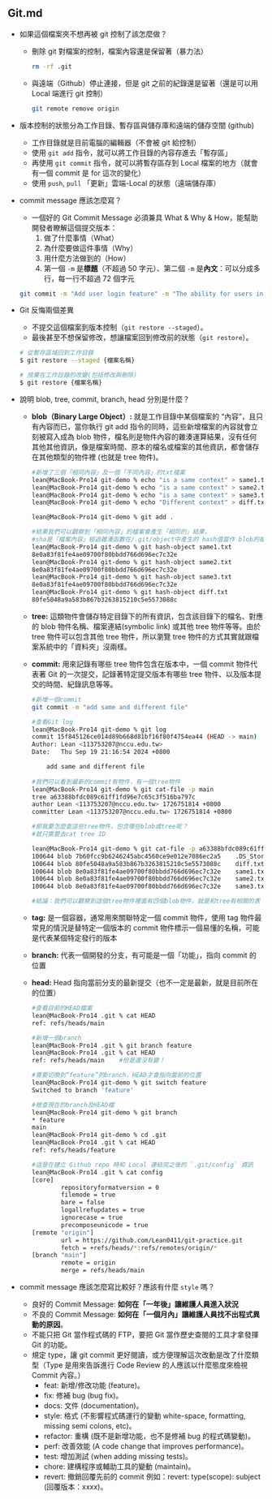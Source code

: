 ## Git.md

- 如果這個檔案夾不想再被 git 控制了該怎麼做？
    - 刪除 git 對檔案的控制，檔案內容還是保留著（暴力法）
        
        ```bash
        rm -rf .git
        ```
        
    - 與遠端（Github）停止連接，但是 git 之前的紀錄還是留著（還是可以用 Local 端進行 git 控制）
        
        ```bash
        git remote remove origin
        ```
        
- 版本控制的狀態分為工作目錄、暫存區與儲存庫和遠端的儲存空間 (github)
    - 工作目錄就是目前電腦的編輯器（不會被 git 給控制）
    - 使用 `git add` 指令，就可以將工作目錄的內容存進去「暫存區」
    - 再使用 `git commit` 指令，就可以將暫存區存到 Local 檔案的地方（就會有一個 commit 是 for 這次的變化）
    - 使用 `push`, `pull` 「更新」雲端-Local 的狀態（遠端儲存庫）

- commit message 應該怎麼寫？
    - 一個好的 Git Commit Message 必須兼具 What & Why & How，能幫助開發者瞭解這個提交版本：
        1. 做了什麼事情（What）
        2. 為什麼要做這件事情（Why）
        3. 用什麼方法做到的（How）
        4. 第一個 `-m` 是**標題**（不超過 50 字元）、第二個 `-m` 是**內文**：可以分成多行，每一行不超過 72 個字元
    
    ```bash
    git commit -m "Add user login feature" -m "The ability for users into the system using their email and password."
    ```

- Git 反悔兩個差異
    - 不提交這個檔案到版本控制（`git restore --staged`）。
    - 最後甚至不想保留修改，想讓檔案回到修改前的狀態（`git restore`）。
    
    ```bash
    # 從暫存區域回到工作目錄
    $ git restore --staged {檔案名稱}
    
    # 捨棄在工作目錄的改變(包括修改與刪除)
    $ git restore {檔案名稱}
    ```

- 說明 blob, tree, commit, branch, head 分別是什麼？
    - **blob（Binary Large Object）:** 就是工作目錄中某個檔案的 “內容”，且只有內容而已，當你執行 git add 指令的同時，這些新增檔案的內容就會立刻被寫入成為 blob 物件，檔名則是物件內容的雜湊運算結果，沒有任何其他其他資訊，像是檔案時間、原本的檔名或檔案的其他資訊，都會儲存在其他類型的物件裡 (也就是 tree 物件)。
        ```bash
        #新增了三個「相同內容」及一個「不同內容」的txt檔案
        lean@MacBook-Pro14 git-demo % echo "is a same context" > same1.txt
        lean@MacBook-Pro14 git-demo % echo "is a same context" > same2.txt
        lean@MacBook-Pro14 git-demo % echo "is a same context" > same3.txt
        lean@MacBook-Pro14 git-demo % echo "Different context" > diff.txt 

        lean@MacBook-Pro14 git-demo % git add .

        #結果我們可以觀察到「相同內容」的檔案會產生「相同的」結果，
        #sha是「檔案內容」經過雜湊函數在/.git/object中產生的 hash值當作 blob的檔名
        lean@MacBook-Pro14 git-demo % git hash-object same1.txt 
        8e0a83f81fe4ae09700f80bbdd766d696ec7c32e
        lean@MacBook-Pro14 git-demo % git hash-object same2.txt
        8e0a83f81fe4ae09700f80bbdd766d696ec7c32e
        lean@MacBook-Pro14 git-demo % git hash-object same3.txt
        8e0a83f81fe4ae09700f80bbdd766d696ec7c32e
        lean@MacBook-Pro14 git-demo % git hash-object diff.txt 
        80fe5048a9a583b867b3263815210c5e5573088c
        ```
    - **tree:** 這類物件會儲存特定目錄下的所有資訊，包含該目錄下的檔名、對應的 blob 物件名稱、檔案連結(symbolic link) 或其他 tree 物件等等。由於 tree 物件可以包含其他 tree 物件，所以瀏覽 tree 物件的方式其實就跟檔案系統中的「資料夾」沒兩樣。
    - **commit:** 用來記錄有哪些 tree 物件包含在版本中，一個 commit 物件代表著 Git 的一次提交，記錄著特定提交版本有哪些 tree 物件、以及版本提交的時間、紀錄訊息等等。
        ```bash
        #新增一個commit
        git commit -m "add same and different file"

        #查看Git log
        lean@MacBook-Pro14 git-demo % git log 
        commit 15f845126ce014d89b668d81bf16f80f4754ea44 (HEAD -> main)
        Author: Lean <113753207@nccu.edu.tw>
        Date:   Thu Sep 19 21:16:54 2024 +0800

            add same and different file
            
        #我們可以看到最新的commit有物件，有一個tree物件
        lean@MacBook-Pro14 git-demo % git cat-file -p main 
        tree a63388bfdc089c61ff1fd96e7c65c3f516ba797c
        author Lean <113753207@nccu.edu.tw> 1726751814 +0800
        committer Lean <113753207@nccu.edu.tw> 1726751814 +0800

        #那我要怎麼查這些tree物件，包含哪些blob或tree呢？
        #就只需要去cat tree ID

        lean@MacBook-Pro14 git-demo % git cat-file -p a63388bfdc089c61ff1fd96e7c65c3f516ba797c
        100644 blob 7b60fcc9b6246245abc4560ce9e012e7086ec2a5	.DS_Store
        100644 blob 80fe5048a9a583b867b3263815210c5e5573088c	diff.txt
        100644 blob 8e0a83f81fe4ae09700f80bbdd766d696ec7c32e	same1.txt
        100644 blob 8e0a83f81fe4ae09700f80bbdd766d696ec7c32e	same2.txt
        100644 blob 8e0a83f81fe4ae09700f80bbdd766d696ec7c32e	same3.txt

        #結論：我們可以觀察到這個tree物件裡面有四個blob物件，就是和tree有相關的表（tree裡面可能也會有tree，資料夾的概念）
        ```
    - **tag:** 是一個容器，通常用來關聯特定一個 commit 物件，使用 tag 物件最常見的情況是替特定一個版本的 commit 物件標示一個易懂的名稱，可能是代表某個特定發行的版本
    - **branch:** 代表一個開發的分支，有可能是一個「功能」，指向 commit 的位置
    - **head:** Head 指向當前分支的最新提交（也不一定是最新，就是目前所在的位置）
        ```bash
        #查看目前的HEAD檔案
        lean@MacBook-Pro14 .git % cat HEAD 
        ref: refs/heads/main

        #新增一個branch
        lean@MacBook-Pro14 .git % git branch feature
        lean@MacBook-Pro14 .git % cat HEAD          
        ref: refs/heads/main    #但是還沒有變！

        #需要切換到“feature”的branch，HEAD才會指向當前的位置
        lean@MacBook-Pro14 git-demo % git switch feature
        Switched to branch 'feature'

        #檢查現在的branch及HEAD檔
        lean@MacBook-Pro14 git-demo % git branch 
        * feature
        main
        lean@MacBook-Pro14 git-demo % cd .git 
        lean@MacBook-Pro14 .git % cat HEAD 
        ref: refs/heads/feature
        ```

    
        ```bash
        #這是在建立 Github repo 時和 Local 連結完之後的 `.git/config` 資訊
        lean@MacBook-Pro14 .git % cat config 
        [core]
                repositoryformatversion = 0
                filemode = true
                bare = false
                logallrefupdates = true
                ignorecase = true
                precomposeunicode = true
        [remote "origin"]
                url = https://github.com/Lean0411/git-practice.git
                fetch = +refs/heads/*:refs/remotes/origin/*
        [branch "main"]
                remote = origin
                merge = refs/heads/main
        ```

- commit message 應該怎麼寫比較好？應該有什麼 `style` 嗎？
    - 良好的 Commit Message: **如何在「一年後」讓維護人員進入狀況**
    - 不良的 Commit Message: **如何在「一個月內」讓維護人員找不出程式異動的原因**。
    - 不能只把 Git 當作程式碼的 FTP，要把 Git 當作歷史查閱的工具才拿發揮 Git 的功能。
    - 規定 type，讓 git commit 更好閱讀，或方便理解這次改動是改了什麼類型（Type 是用來告訴進行 Code Review 的人應該以什麼態度來檢視 Commit 內容。）
        - feat: 新增/修改功能 (feature)。
        - fix: 修補 bug (bug fix)。
        - docs: 文件 (documentation)。
        - style: 格式 (不影響程式碼運行的變動 white-space, formatting, missing semi colons, etc)。
        - refactor: 重構 (既不是新增功能，也不是修補 bug 的程式碼變動)。
        - perf: 改善效能 (A code change that improves performance)。
        - test: 增加測試 (when adding missing tests)。
        - chore: 建構程序或輔助工具的變動 (maintain)。
        - revert: 撤銷回覆先前的 commit 例如：revert: type(scope): subject (回覆版本：xxxx)。